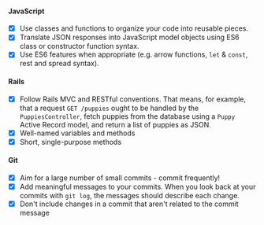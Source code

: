 #### JavaScript

- [X] Use classes and functions to organize your code into reusable pieces.
- [X] Translate JSON responses into JavaScript model objects using ES6 class or constructor function syntax.
- [X] Use ES6 features when appropriate (e.g. arrow functions, `let` & `const`, rest and spread syntax).

#### Rails

- [X] Follow Rails MVC and RESTful conventions. That means, for example, that a request `GET /puppies` ought to be handled by the `PuppiesController`, fetch puppies from the database using a `Puppy` Active Record model, and return a list of puppies as JSON.
- [X] Well-named variables and methods
- [X] Short, single-purpose methods

#### Git

- [X] Aim for a large number of small commits - commit frequently!
- [X] Add meaningful messages to your commits. When you look back at your commits with `git log`, the messages should describe each change.
- [X] Don't include changes in a commit that aren't related to the commit message
